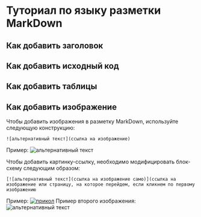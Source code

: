 # Туториал по языку разметки MarkDown

## Как добавить заголовок

## Как добавить исходный код

## Как добавить таблицы

## Как добавить изображение

Чтобы добавить изображения в разметку MarkDown, используйте следующую конструкцию:
```
![альтернативный текст](ссылка на изображение)
```
Пример:
![альтернативный текст](https://img2.goodfon.ru/original/1920x1200/9/42/kartina-priroda-peyzazh-504.jpg)

Чтобы добавить картинку-ссылку, необходимо модифицировать блок-схему следующим образом:
```
[![альтернативный текст](ссылка на изображение само)](ссылка на изображение или страницу, на которое перейдем, если кликнем по первому изображению
```
Пример:
[![прикол](https://webgolovolomki.com/wp-content/uploads/2021/01/znimok-ekrana-2021-01-23-o-19.42.58.png)](https://www.youtube.com/watch?v=eXXg9zaJvh8
)
Пример второго изображения:
![альтернативный текст](https://funart.pro/uploads/posts/2021-03/1617048969_52-p-oboi-krasivie-peizazhi-prirodi-56.jpg)
